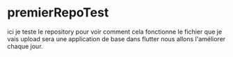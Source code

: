 # premierRepoTest
ici je teste le repository pour voir comment cela fonctionne
le fichier que je vais upload sera une application de base dans flutter nous allons l'améliorer chaque jour.

